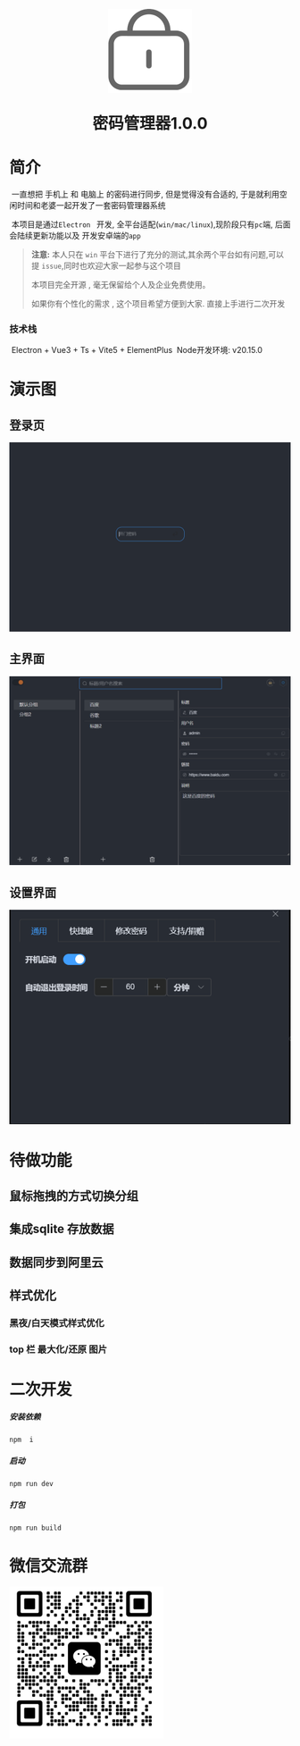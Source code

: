 



<p align="center">
	<img alt="logo" src="./README.assets/icon.png" style="width:150px">
</p>



<h1 align="center" style="margin: 30px 0 30px; font-weight: bold;">密码管理器1.0.0</h1>

# 简介

​	一直想把 手机上 和 电脑上 的密码进行同步, 但是觉得没有合适的, 于是就利用空闲时间和老婆一起开发了一套密码管理器系统



​	本项目是通过`Electron ` 开发, 全平台适配(`win/mac/linux`),现阶段只有`pc`端, 后面会陆续更新功能以及 开发安卓端的`app`

> **注意:** 本人只在 `win` 平台下进行了充分的测试,其余两个平台如有问题,可以提 `issue`,同时也欢迎大家一起参与这个项目
>
> 本项目完全开源 , 毫无保留给个人及企业免费使用。
>
> 如果你有个性化的需求 ,  这个项目希望方便到大家. 直接上手进行二次开发

### 技术栈

​	Electron + Vue3 + Ts +  Vite5 + ElementPlus
​	Node开发环境: v20.15.0

# 演示图

##  登录页

![image-20240704164747702](./README.assets/image-20240704164747702.png)



## 主界面

![image-20240704164805363](./README.assets/image-20240704164805363.png)



## 设置界面

![image-20240704164816680](./README.assets/image-20240704164816680.png)



# 待做功能

## 鼠标拖拽的方式切换分组



## 集成sqlite 存放数据



## 数据同步到阿里云

## 样式优化
###  黑夜/白天模式样式优化

### top 栏 最大化/还原 图片


# 二次开发



##### 安装依赖

```
npm  i
```
##### 启动

```
npm run dev
```
##### 打包

```
npm run build
```





# 微信交流群

<img src="./README.assets/image-20240704170636650.png" alt="image-20240704170636650" style="zoom:50%;" />
